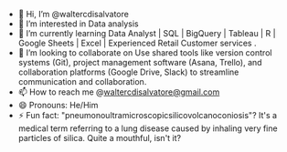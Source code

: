 - 👋 Hi, I’m @waltercdisalvatore
- 👀 I’m interested in Data analysis
- 🌱 I’m currently learning Data Analyst | SQL | BigQuery | Tableau | R | Google Sheets | Excel | Experienced Retail Customer services .
- 💞️ I’m looking to collaborate on Use shared tools like version control systems (Git), project management software (Asana, Trello), and collaboration platforms (Google Drive, Slack) to streamline communication and collaboration.
- 📫 How to reach me @waltercdisalvatore@gmail.com
- 😄 Pronouns: He/Him
- ⚡ Fun fact: "pneumonoultramicroscopicsilicovolcanoconiosis"? It's a medical term referring to a lung disease caused by inhaling very fine particles of silica. Quite a mouthful, isn't it?

<!---
waltercdisalvatore/waltercdisalvatore is a ✨ special ✨ repository because its `README.md` (this file) appears on your GitHub profile.
You can click the Preview link to take a look at your changes.
--->
